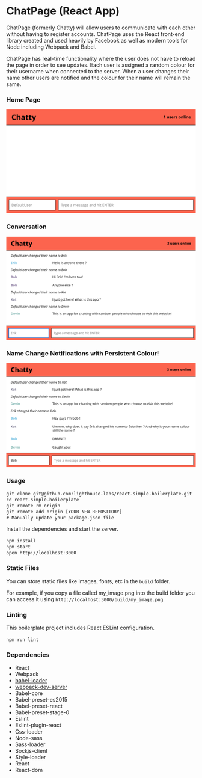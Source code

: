 ChatPage (React App)
=====================

ChatPage (formerly Chatty) will allow users to communicate with each other without having to register accounts. ChatPage uses the React front-end library created and used heavily by Facebook as well as modern tools for Node including Webpack and Babel.

ChatPage has real-time functionality where the user does not have to reload the page in order to see updates. Each user is assigned a random colour for their username when connected to the server. When a user changes their name other users are notified and the colour for their name will remain the same.


### Home Page
!['home page'](https://github.com/ErikNPeterson/Chatty-App/blob/master/docs/chattyEmpty.png)
### Conversation
!['Conversation'](https://github.com/ErikNPeterson/Chatty-App/blob/master/docs/chattyConversation.png)
### Name Change Notifications with Persistent Colour!
!['Name in Colour/ Notifications'](https://github.com/ErikNPeterson/Chatty-App/blob/master/docs/chattyColourName.png)


### Usage

```
git clone git@github.com:lighthouse-labs/react-simple-boilerplate.git
cd react-simple-boilerplate
git remote rm origin
git remote add origin [YOUR NEW REPOSITORY]
# Manually update your package.json file
```

Install the dependencies and start the server.

```
npm install
npm start
open http://localhost:3000
```

### Static Files

You can store static files like images, fonts, etc in the `build` folder.

For example, if you copy a file called my_image.png into the build folder you can access it using `http://localhost:3000/build/my_image.png`.

### Linting

This boilerplate project includes React ESLint configuration.

```
npm run lint
```

### Dependencies

* React
* Webpack
* [babel-loader](https://github.com/babel/babel-loader)
* [webpack-dev-server](https://github.com/webpack/webpack-dev-server)
* Babel-core
* Babel-preset-es2015
* Babel-preset-react
* Babel-preset-stage-0
* Eslint
* Eslint-plugin-react
* Css-loader
* Node-sass
* Sass-loader
* Sockjs-client
* Style-loader
* React
* React-dom
